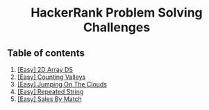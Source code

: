 <h1 align="center">
  HackerRank Problem Solving Challenges
</p>

 ## Table of contents
 
 1) [[Easy] 2D Array DS](./2d-array-ds)
 2) [[Easy] Counting Valleys](./counting-valleys)
 3) [[Easy] Jumping On The Clouds](./jumping-on-the-clouds)
 4) [[Easy] Repeated String](./repeated-string)
 5) [[Easy] Sales By Match](./sales-by-match)

